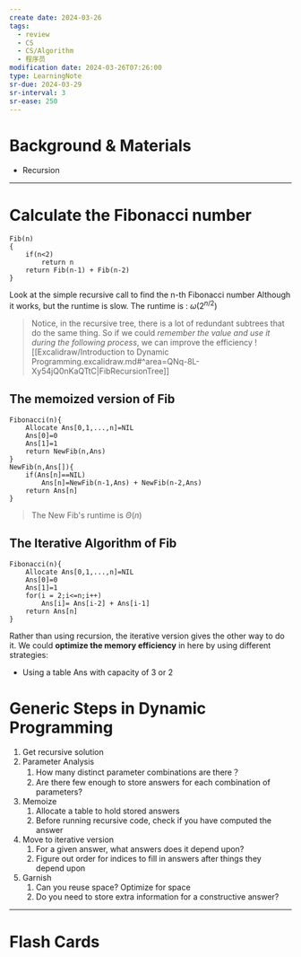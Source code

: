 ```yaml
---
create date: 2024-03-26
tags:
  - review
  - CS
  - CS/Algorithm
  - 程序员
modification date: 2024-03-26T07:26:00
type: LearningNote
sr-due: 2024-03-29
sr-interval: 3
sr-ease: 250
---
```


# Background & Materials
- Recursion
---
# Calculate the Fibonacci number
```
Fib(n)
{
	if(n<2)
		return n
	return Fib(n-1) + Fib(n-2)
}
```
Look at the simple recursive call to find the n-th Fibonacci number
Although it works, but the runtime is slow. 
The runtime is : $\omega(2^{n/2})$ 
>Notice, in the recursive tree, there is a lot of redundant subtrees that do the same thing.
>So if we could *remember the value and use it during the following process*, we can improve the efficiency
![[Excalidraw/Introduction to Dynamic Programming.excalidraw.md#^area=QNq-8L-Xy54jQ0nKaQTtC|FibRecursionTree]]
## The memoized version of Fib
```
Fibonacci(n){
	Allocate Ans[0,1,...,n]=NIL
	Ans[0]=0
	Ans[1]=1
	return NewFib(n,Ans)
}
NewFib(n,Ans[]){
	if(Ans[n]==NIL)
		Ans[n]=NewFib(n-1,Ans) + NewFib(n-2,Ans)
	return Ans[n]
}
```
>The New Fib's runtime is $Θ(n)$
## The Iterative Algorithm of Fib
```
Fibonacci(n){
	Allocate Ans[0,1,...,n]=NIL
	Ans[0]=0
	Ans[1]=1
	for(i = 2;i<=n;i++)
		Ans[i]= Ans[i-2] + Ans[i-1]
	return Ans[n]
}
```
Rather than using recursion, the iterative version gives the other way to do it.
We could **optimize the memory efficiency** in here by using different strategies:
- Using a table Ans with capacity of 3 or 2

# Generic Steps in Dynamic Programming
1. Get recursive solution
2. Parameter Analysis
	1. How many distinct parameter combinations are there？
	2. Are there few enough to store answers for each combination of parameters?
3. Memoize
	1. Allocate a table to hold stored answers
	2. Before running recursive code, check if you have computed the answer
4. Move to iterative version
	1. For a given answer, what answers does it depend upon?
	2. Figure out order for indices to fill in answers after things they depend upon
5. Garnish
	1. Can you reuse space? Optimize for space
	2. Do you need to store extra information for a constructive answer?

---
# Flash Cards
